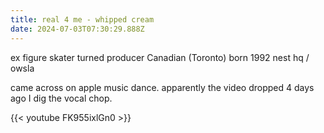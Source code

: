 ```yaml
---
title: real 4 me - whipped cream
date: 2024-07-03T07:30:29.888Z
---
```

ex figure skater turned producer Canadian (Toronto) born 1992 nest hq / owsla 

came across on apple music dance. apparently the video dropped 4 days ago I dig the vocal chop.

{{< youtube FK955ixlGn0 >}}